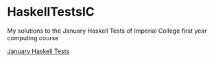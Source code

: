 # HaskellTestsIC

My solutions to the January Haskell Tests of Imperial College first year computing course

[January Haskell Tests](https://wp.doc.ic.ac.uk/ajf/haskell-tests/)
